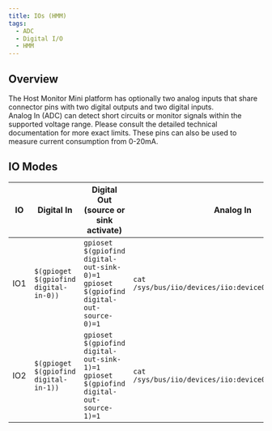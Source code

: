 ```yaml
---
title: IOs (HMM)
tags:
  - ADC
  - Digital I/O
  - HMM
---
```


## Overview

The Host Monitor Mini platform has optionally two analog inputs that share connector pins with two digital outputs and two digital inputs.  
Analog In (ADC) can detect short circuits or monitor signals within the supported voltage range. Please consult the detailed technical documentation for more exact limits.
These pins can also be used to measure current consumption from 0-20mA.

## IO Modes

| IO | Digital In | Digital Out (source or sink activate) | Analog In | Current Consumption Mode (activate)|
|----|-----------|------------|-----------|--------------------------|
| IO1 | `$(gpioget $(gpiofind digital-in-0))` | `gpioset $(gpiofind digital-out-sink-0)=1`<br>`gpioset $(gpiofind digital-out-source-0)=1` | `cat /sys/bus/iio/devices/iio:device0/in_voltage3_raw` | `gpioset $(gpiofind enable-analog-in-20ma-0)=1` |
| IO2 | `$(gpioget $(gpiofind digital-in-1))` | `gpioset $(gpiofind digital-out-sink-1)=1`<br>`gpioset $(gpiofind digital-out-source-1)=1` | `cat /sys/bus/iio/devices/iio:device0/in_voltage2_raw` | `gpioset $(gpiofind enable-analog-in-20ma-1)=1` |
